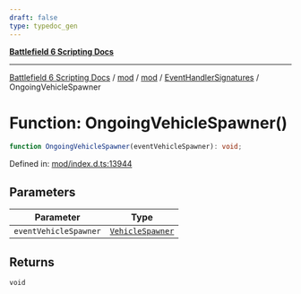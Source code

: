 ```yaml
---
draft: false
type: typedoc_gen
---
```


[**Battlefield 6 Scripting Docs**](../../../../_index.md)

***

[Battlefield 6 Scripting Docs](../../../../_index.md) / [mod](../../../_index.md) / [mod](../../_index.md) / [EventHandlerSignatures](../_index.md) / OngoingVehicleSpawner

# Function: OngoingVehicleSpawner()

```ts
function OngoingVehicleSpawner(eventVehicleSpawner): void;
```

Defined in: [mod/index.d.ts:13944](https://github.com/battlefield-portal-community/portal-docs/blob/6d87e21c5922a3efb03c634dbe98e5fe6e797672/generators/santiago/mod/index.d.ts#L13944)

## Parameters

| Parameter | Type |
| ------ | ------ |
| `eventVehicleSpawner` | [`VehicleSpawner`](../../VehicleSpawner/_index.md) |

## Returns

`void`
